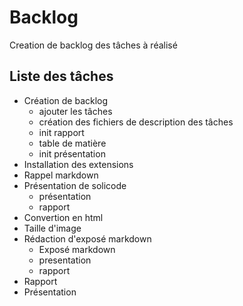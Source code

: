 # Backlog

Creation de backlog des tâches à réalisé

## Liste des tâches

- Création de backlog
  - ajouter les tâches
  - création des fichiers de description des tâches
  - init rapport
  - table de matière
  - init présentation
- Installation des extensions
- Rappel markdown
- Présentation de solicode
  - présentation
  - rapport
- Convertion en html
- Taille d'image
- Rédaction d'exposé markdown
  - Exposé markdown
  - presentation
  - rapport
- Rapport 
- Présentation